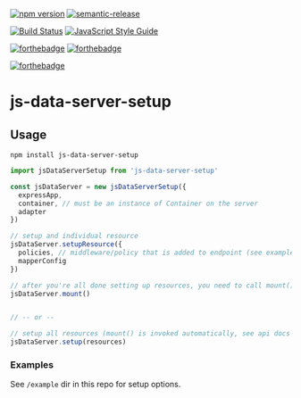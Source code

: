 [![npm version](https://badge.fury.io/js/js-data-server-setup.svg)](https://badge.fury.io/js/js-data-server-setup)
[![semantic-release](https://img.shields.io/badge/%20%20%F0%9F%93%A6%F0%9F%9A%80-semantic--release-e10079.svg)](https://github.com/semantic-release/semantic-release)

[![Build Status](https://travis-ci.org/pizza-rolls/js-data-server-setup.svg?branch=master)](https://travis-ci.org/pizza-rolls/js-data-server-setup)
[![JavaScript Style Guide](https://img.shields.io/badge/code%20style-standard-brightgreen.svg)](http://standardjs.com/)

[![forthebadge](https://img.shields.io/badge/Node.js-v4-yellow.svg)](http://nodejs.org)
[![forthebadge](https://img.shields.io/badge/Node.js-v6-orange.svg)](http://nodejs.org)

[![forthebadge](https://img.shields.io/badge/Mom%20Made-Pizza%20Rolls-blue.svg)](http://pizza.com)


# js-data-server-setup


## Usage

`npm install js-data-server-setup`

```js
import jsDataServerSetup from 'js-data-server-setup'

const jsDataServer = new jsDataServerSetup({
  expressApp,
  container, // must be an instance of Container on the server
  adapter
})

// setup and individual resource
jsDataServer.setupResource({
  policies, // middleware/policy that is added to endpoint (see examples below)
  mapperConfig
})

// after you're all done setting up resources, you need to call mount()
jsDataServer.mount()


// -- or --

// setup all resources (mount() is invoked automatically, see api docs for details)
jsDataServer.setup(resources)
```


### Examples

See `/example` dir in this repo for setup options.
